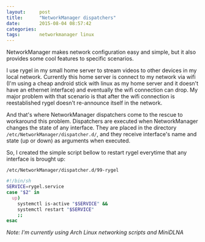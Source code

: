```yaml
---
layout:     post
title:      "NetworkManager dispatchers"
date:       2015-08-04 08:57:42
categories: 
tags:       networkmanager linux
---
```


NetworkManager makes network configuration easy and simple, but it also provides some cool features to specific scenarios.

I use rygel in my small home server to stream videos to other devices in my local network. Currently this home server is connect to my network via wifi (I'm using a cheap android stick with linux as my home server and it doesn't have an ethernet interface) and eventually the wifi connection can drop. My major problem with that scenario is that after the wifi connection is reestablished rygel doesn't re-announce itself in the network.

And that's where NetworkManager dispatchers come to the rescue to workaround this problem. Dispatchers are executed when NetworkManager changes the state of any interface. They are placed in the directory `/etc/NetworkManager/dispatcher.d/`, and they receive interface's name and state (up or down) as arguments when executed.

So, I created the simple script bellow to restart rygel everytime that any interface is brought up:

`/etc/NetworkManager/dispatcher.d/99-rygel`

```sh
#!/bin/sh
SERVICE=rygel.service
case "$2" in
  up)
    systemctl is-active "$SERVICE" &&
    systemctl restart "$SERVICE"
    ;;
esac
```

_Note: I'm currently using Arch Linux networking scripts and MiniDLNA_
